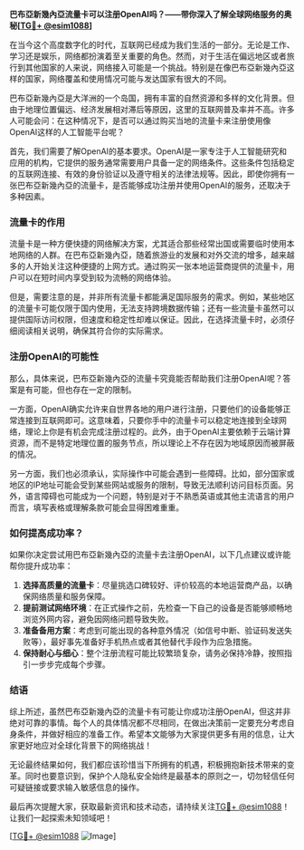 **巴布亞新幾內亞流量卡可以注册OpenAI吗？——带你深入了解全球网络服务的奥秘[[TG💪+ @esim1088](https://t.me/s/esim1088)]**

在当今这个高度数字化的时代，互联网已经成为我们生活的一部分。无论是工作、学习还是娱乐，网络都扮演着至关重要的角色。然而，对于生活在偏远地区或者旅行到其他国家的人来说，网络接入可能是一个挑战。特别是在像巴布亞新幾內亞这样的国家，网络覆盖和使用情况可能与发达国家有很大的不同。

巴布亞新幾內亞是大洋洲的一个岛国，拥有丰富的自然资源和多样的文化背景。但由于地理位置偏远、经济发展相对滞后等原因，这里的互联网普及率并不高。许多人可能会问：在这种情况下，是否可以通过购买当地的流量卡来注册使用像OpenAI这样的人工智能平台呢？

首先，我们需要了解OpenAI的基本要求。OpenAI是一家专注于人工智能研究和应用的机构，它提供的服务通常需要用户具备一定的网络条件。这些条件包括稳定的互联网连接、有效的身份验证以及遵守相关的法律法规等。因此，即使你拥有一张巴布亞新幾內亞的流量卡，是否能够成功注册并使用OpenAI的服务，还取决于多种因素。

### 流量卡的作用

流量卡是一种方便快捷的网络解决方案，尤其适合那些经常出国或需要临时使用本地网络的人群。在巴布亞新幾內亞，随着旅游业的发展和对外交流的增多，越来越多的人开始关注这种便捷的上网方式。通过购买一张本地运营商提供的流量卡，用户可以在短时间内享受到较为流畅的网络体验。

但是，需要注意的是，并非所有流量卡都能满足国际服务的需求。例如，某些地区的流量卡可能仅限于国内使用，无法支持跨境数据传输；还有一些流量卡虽然可以提供国际访问权限，但速度和稳定性却难以保证。因此，在选择流量卡时，必须仔细阅读相关说明，确保其符合你的实际需求。

### 注册OpenAI的可能性

那么，具体来说，巴布亞新幾內亞的流量卡究竟能否帮助我们注册OpenAI呢？答案是有可能，但也存在一定的限制。

一方面，OpenAI确实允许来自世界各地的用户进行注册，只要他们的设备能够正常连接到互联网即可。这意味着，只要你手中的流量卡可以稳定地连接到全球网络，理论上你是有机会完成注册过程的。此外，由于OpenAI主要依赖于云端计算资源，而不是特定地理位置的服务节点，所以理论上不存在因为地域原因而被屏蔽的情况。

另一方面，我们也必须承认，实际操作中可能会遇到一些障碍。比如，部分国家或地区的IP地址可能会受到某些网站或服务的限制，导致无法顺利访问目标页面。另外，语言障碍也可能成为一个问题，特别是对于不熟悉英语或其他主流语言的用户而言，填写表格或理解条款可能会显得困难重重。

### 如何提高成功率？

如果你决定尝试用巴布亞新幾內亞的流量卡去注册OpenAI，以下几点建议或许能帮你提升成功率：

1. **选择高质量的流量卡**：尽量挑选口碑较好、评价较高的本地运营商产品，以确保网络质量和服务保障。
2. **提前测试网络环境**：在正式操作之前，先检查一下自己的设备是否能够顺畅地浏览外网内容，避免因网络问题导致失败。
3. **准备备用方案**：考虑到可能出现的各种意外情况（如信号中断、验证码发送失败等），最好事先准备好手机热点或者其他替代手段作为应急措施。
4. **保持耐心与细心**：整个注册流程可能比较繁琐复杂，请务必保持冷静，按照指引一步步完成每个步骤。

### 结语

综上所述，虽然巴布亞新幾內亞的流量卡有可能让你成功注册OpenAI，但这并非绝对可靠的事情。每个人的具体情况都不尽相同，在做出决策前一定要充分考虑自身条件，并做好相应的准备工作。希望本文能够为大家提供更多有用的信息，让大家更好地应对全球化背景下的网络挑战！

无论最终结果如何，我们都应该珍惜当下所拥有的机遇，积极拥抱新技术带来的变革。同时也要意识到，保护个人隐私安全始终是最基本的原则之一，切勿轻信任何可疑链接或要求输入敏感信息的操作。

最后再次提醒大家，获取最新资讯和技术动态，请持续关注[TG💪+ @esim1088](https://t.me/s/esim1088)！让我们一起探索未知领域吧！

[[TG💪+ @esim1088](https://t.me/s/esim1088) ![Image](https://i.postimg.cc/4NQfJmqS/Snipaste-2025-05-13-00-14-12.png)]